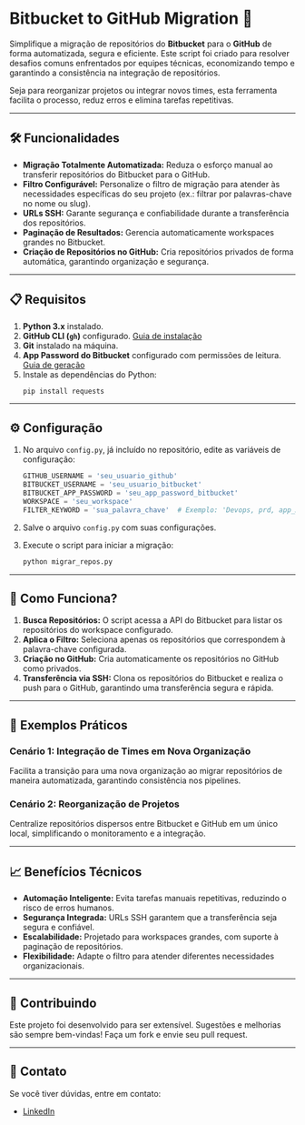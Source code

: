 # Bitbucket to GitHub Migration 🚀

Simplifique a migração de repositórios do **Bitbucket** para o **GitHub** de forma automatizada, segura e eficiente. Este script foi criado para resolver desafios comuns enfrentados por equipes técnicas, economizando tempo e garantindo a consistência na integração de repositórios.

Seja para reorganizar projetos ou integrar novos times, esta ferramenta facilita o processo, reduz erros e elimina tarefas repetitivas.

---

## 🛠 Funcionalidades

- **Migração Totalmente Automatizada:** Reduza o esforço manual ao transferir repositórios do Bitbucket para o GitHub.
- **Filtro Configurável:** Personalize o filtro de migração para atender às necessidades específicas do seu projeto (ex.: filtrar por palavras-chave no nome ou slug).
- **URLs SSH:** Garante segurança e confiabilidade durante a transferência dos repositórios.
- **Paginação de Resultados:** Gerencia automaticamente workspaces grandes no Bitbucket.
- **Criação de Repositórios no GitHub:** Cria repositórios privados de forma automática, garantindo organização e segurança.

---

## 📋 Requisitos

1. **Python 3.x** instalado.
2. **GitHub CLI (`gh`)** configurado. [Guia de instalação](https://cli.github.com/manual/installation)
3. **Git** instalado na máquina.
4. **App Password do Bitbucket** configurado com permissões de leitura. [Guia de geração](https://bitbucket.org/account/settings/app-passwords/)
5. Instale as dependências do Python:
   ```bash
   pip install requests
   ```

---

## ⚙️ Configuração

1. No arquivo `config.py`, já incluído no repositório, edite as variáveis de configuração:

   ```python
   GITHUB_USERNAME = 'seu_usuario_github'
   BITBUCKET_USERNAME = 'seu_usuario_bitbucket'
   BITBUCKET_APP_PASSWORD = 'seu_app_password_bitbucket'
   WORKSPACE = 'seu_workspace'
   FILTER_KEYWORD = 'sua_palavra_chave'  # Exemplo: 'Devops, prd, app_XXX'
   ```

2. Salve o arquivo `config.py` com suas configurações.

3. Execute o script para iniciar a migração:

   ```bash
   python migrar_repos.py
   ```

---

## 🧩 Como Funciona?

1. **Busca Repositórios:** O script acessa a API do Bitbucket para listar os repositórios do workspace configurado.
2. **Aplica o Filtro:** Seleciona apenas os repositórios que correspondem à palavra-chave configurada.
3. **Criação no GitHub:** Cria automaticamente os repositórios no GitHub como privados.
4. **Transferência via SSH:** Clona os repositórios do Bitbucket e realiza o push para o GitHub, garantindo uma transferência segura e rápida.

---

## 🌟 Exemplos Práticos

### Cenário 1: Integração de Times em Nova Organização

Facilita a transição para uma nova organização ao migrar repositórios de maneira automatizada, garantindo consistência nos pipelines.

### Cenário 2: Reorganização de Projetos

Centralize repositórios dispersos entre Bitbucket e GitHub em um único local, simplificando o monitoramento e a integração.

---

## 📈 Benefícios Técnicos

- **Automação Inteligente:** Evita tarefas manuais repetitivas, reduzindo o risco de erros humanos.
- **Segurança Integrada:** URLs SSH garantem que a transferência seja segura e confiável.
- **Escalabilidade:** Projetado para workspaces grandes, com suporte à paginação de repositórios.
- **Flexibilidade:** Adapte o filtro para atender diferentes necessidades organizacionais.

---

## 🤝 Contribuindo

Este projeto foi desenvolvido para ser extensível. Sugestões e melhorias são sempre bem-vindas! Faça um fork e envie seu pull request.

---

## 📢 Contato

Se você tiver dúvidas, entre em contato:

- [LinkedIn](https://www.linkedin.com/in/jefferson-hoy-valente/)  

